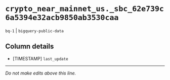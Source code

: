 # `crypto_near_mainnet_us._sbc_62e739c6a5394e32acb9850ab3530caa`
`bq-1` | `bigquery-public-data`

## Column details
* [TIMESTAMP] `last_update`

-------------------------------------------------------------------------------
*Do not make edits above this line.*
